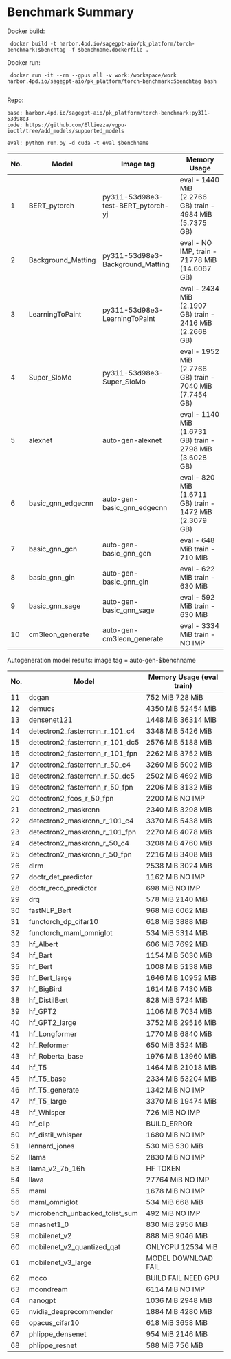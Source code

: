 # Benchmark Summary

Docker build:
```
 docker build -t harbor.4pd.io/sagegpt-aio/pk_platform/torch-benchmark:$benchtag -f $benchname.dockerfile .
```

Docker run:
```
 docker run -it --rm --gpus all -v work:/workspace/work harbor.4pd.io/sagegpt-aio/pk_platform/torch-benchmark:$benchtag bash


```
Repo:
```
base: harbor.4pd.io/sagegpt-aio/pk_platform/torch-benchmark:py311-53d98e3
code: https://github.com/Elliezza/vgpu-ioctl/tree/add_models/supported_models

eval: python run.py -d cuda -t eval $benchname
```

|No.| Model              | Image tag                             | Memory Usage      |
|---|--------------------|---------------------------------------|-------------------|
| 1 | BERT_pytorch       | py311-53d98e3-test-BERT_pytorch-yj    | eval - 1440 MiB (2.2766 GB) train - 4984 MiB (5.7375 GB) |
| 2 | Background_Matting | py311-53d98e3-Background_Matting      | eval - NO IMP, train - 71778 MiB (14.6067 GB)   |
| 3 | LearningToPaint    | py311-53d98e3-LearningToPaint         | eval - 2434 MiB (2.1907 GB) train - 2416 MiB (2.2668 GB)   |
| 4 | Super_SloMo        | py311-53d98e3-Super_SloMo             | eval - 1952 MiB (2.7766 GB) train - 7040 MiB (7.7454 GB)   |
| 5 | alexnet            | auto-gen-alexnet                      | eval - 1140 MiB (1.6731 GB) train - 2798 MiB (3.6028 GB)   |
| 6 | basic_gnn_edgecnn  | auto-gen-basic_gnn_edgecnn            | eval - 820 MiB (1.6711 GB) train - 1472 MiB (2.3079 GB)   |
| 7 | basic_gnn_gcn      | auto-gen-basic_gnn_gcn                | eval - 648 MiB train - 710 MiB    |
| 8 | basic_gnn_gin      | auto-gen-basic_gnn_gin                | eval - 622 MiB train - 630 MiB   |
| 9 | basic_gnn_sage     | auto-gen-basic_gnn_sage               | eval - 592 MiB train - 630 MiB   |
| 10 | cm3leon_generate   | auto-gen-cm3leon_generate             | eval - 3334 MiB train - NO IMP   |


Autogeneration model results:
image tag = auto-gen-$benchname

|No. | Model                           | Memory Usage (eval train) |
|----|---------------------------------|---------------------------|
| 11 | dcgan                           | 752 MiB 728 MiB |
| 12 | demucs                          | 4350 MiB 52454 MiB |
| 13 | densenet121                     | 1448 MiB 36314 MiB |
| 14 | detectron2_fasterrcnn_r_101_c4  | 3348 MiB 5426 MiB |
| 15 | detectron2_fasterrcnn_r_101_dc5 | 2576 MiB 5188 MiB |
| 16 | detectron2_fasterrcnn_r_101_fpn | 2262 MiB 3752 MiB |
| 17 | detectron2_fasterrcnn_r_50_c4   | 3260 MiB 5002 MiB |
| 18 | detectron2_fasterrcnn_r_50_dc5  | 2502 MiB 4692 MiB |
| 19 | detectron2_fasterrcnn_r_50_fpn  | 2206 MiB 3132 MiB | 
| 20 | detectron2_fcos_r_50_fpn        | 2200 MiB NO IMP   |
| 21 | detectron2_maskrcnn             | 2340 MiB 3298 MiB |
| 22 | detectron2_maskrcnn_r_101_c4    | 3370 MiB 5438 MiB |
| 23 | detectron2_maskrcnn_r_101_fpn   | 2270 MiB 4078 MiB |
| 24 | detectron2_maskrcnn_r_50_c4     | 3208 MiB 4760 MiB |
| 25 | detectron2_maskrcnn_r_50_fpn    | 2216 MiB 3408 MiB |
| 26 | dlrm                            | 2538 MiB 3024 MiB |
| 27 | doctr_det_predictor             | 1162 MiB NO IMP   |
| 28 | doctr_reco_predictor            | 698 MiB NO IMP    |
| 29 | drq                             | 578 MiB 2140 MiB  |
| 30 | fastNLP_Bert                    | 968 MiB 6062 MiB  |
| 31 | functorch_dp_cifar10            | 618 MiB 3888 MiB  |
| 32 | functorch_maml_omniglot         | 534 MiB 5314 MiB  |
| 33 | hf_Albert                       | 606 MiB 7692 MiB  |
| 34 | hf_Bart                         | 1154 MiB 5030 MiB |
| 35 | hf_Bert                         | 1008 MiB 5138 MiB |
| 36 | hf_Bert_large                   | 1646 MiB 10952 MiB |
| 37 | hf_BigBird                      | 1614 MiB 7430 MiB |
| 38 | hf_DistilBert                   | 828 MiB 5724 MiB  |
| 39 | hf_GPT2                         | 1106 MiB 7034 MiB |
| 40 | hf_GPT2_large                   | 3752 MiB 29516 MiB |
| 41 | hf_Longformer                   | 1770 MiB 6840 MiB |
| 42 | hf_Reformer                     | 650 MiB 3524 MiB  |
| 43 | hf_Roberta_base                 | 1976 MiB 13960 MiB |
| 44 | hf_T5                           | 1464 MiB 21018 MiB |
| 45 | hf_T5_base                      | 2334 MiB 53204 MiB |
| 46 | hf_T5_generate                  | 1342 MiB NO IMP   |
| 47 | hf_T5_large                     | 3370 MiB 19474 MiB |
| 48 | hf_Whisper                      | 726 MiB NO IMP    |
| 49 | hf_clip                         | BUILD_ERROR       |
| 50 | hf_distil_whisper               | 1680 MiB NO IMP   |
| 51 | lennard_jones                   | 530 MiB 530 MiB   |
| 52 | llama                           | 2830 MiB NO IMP   |
| 53 | llama_v2_7b_16h                 | HF TOKEN          |
| 54 | llava                           | 27764 MiB NO IMP  |
| 55 | maml                            | 1678 MiB NO IMP   |
| 56 | maml_omniglot                   | 534 MiB 668 MiB   |
| 57 | microbench_unbacked_tolist_sum  | 492 MiB NO IMP    |
| 58 | mnasnet1_0                      | 830 MiB 2956 MiB  |
| 59 | mobilenet_v2                    | 888 MiB 9046 MiB  |
| 60 | mobilenet_v2_quantized_qat      | ONLYCPU 12534 MiB |
| 61 | mobilenet_v3_large              | MODEL DOWNLOAD FAIL |
| 62 | moco                            | BUILD FAIL NEED GPU |
| 63 | moondream                       | 6114 MiB NO IMP   |
| 64 | nanogpt                         | 1036 MiB 2948 MiB |
| 65 | nvidia_deeprecommender          | 1884 MiB 4280 MiB |
| 66 | opacus_cifar10                  | 618 MiB 3658 MiB  |
| 67 | phlippe_densenet                | 954 MiB 2146 MiB  |
| 68 | phlippe_resnet                  | 588 MiB 756 MiB   |


